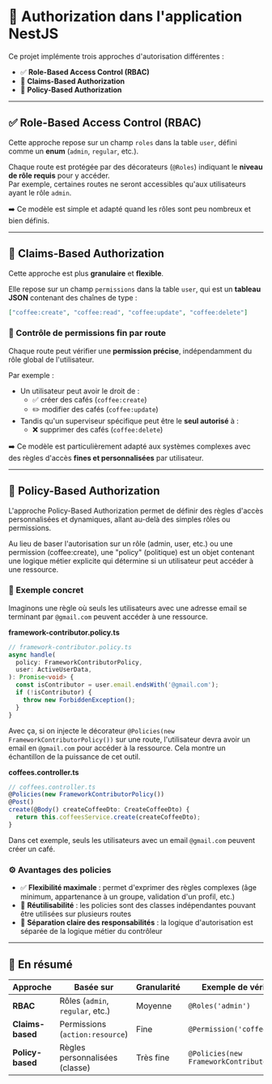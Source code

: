# 🔐 Authorization dans l'application NestJS

Ce projet implémente trois approches d'autorisation différentes :

- ✅ **Role-Based Access Control (RBAC)**
- 🛂 **Claims-Based Authorization**
- 🧩 **Policy-Based Authorization**

---

## ✅ Role-Based Access Control (RBAC)

Cette approche repose sur un champ `roles` dans la table `user`, défini comme un **enum** (`admin`, `regular`, etc.).

Chaque route est protégée par des décorateurs (`@Roles`) indiquant le **niveau de rôle requis** pour y accéder.  
Par exemple, certaines routes ne seront accessibles qu'aux utilisateurs ayant le rôle `admin`.

➡️ Ce modèle est simple et adapté quand les rôles sont peu nombreux et bien définis.

---

## 🛂 Claims-Based Authorization

Cette approche est plus **granulaire** et **flexible**.

Elle repose sur un champ `permissions` dans la table `user`, qui est un **tableau JSON** contenant des chaînes de type :

```json
["coffee:create", "coffee:read", "coffee:update", "coffee:delete"]
```

### 🎯 Contrôle de permissions fin par route

Chaque route peut vérifier une **permission précise**, indépendamment du rôle global de l'utilisateur.

Par exemple :

- Un utilisateur peut avoir le droit de :
  - ✅ créer des cafés (`coffee:create`)
  - ✏️ modifier des cafés (`coffee:update`)
- Tandis qu'un superviseur spécifique peut être le **seul autorisé** à :
  - ❌ supprimer des cafés (`coffee:delete`)

➡️ Ce modèle est particulièrement adapté aux systèmes complexes avec des règles d'accès **fines et personnalisées** par utilisateur.

---

## 🧩 Policy-Based Authorization

L'approche Policy-Based Authorization permet de définir des règles d'accès personnalisées et dynamiques, allant au-delà des simples rôles ou permissions.

Au lieu de baser l'autorisation sur un rôle (admin, user, etc.) ou une permission (coffee:create), une "policy" (politique) est un objet contenant une logique métier explicite qui détermine si un utilisateur peut accéder à une ressource.

### 🧪 Exemple concret

Imaginons une règle où seuls les utilisateurs avec une adresse email se terminant par `@gmail.com` peuvent accéder à une ressource.

**framework-contributor.policy.ts**

```typescript
// framework-contributor.policy.ts
async handle(
  policy: FrameworkContributorPolicy,
  user: ActiveUserData,
): Promise<void> {
  const isContributor = user.email.endsWith('@gmail.com');
  if (!isContributor) {
    throw new ForbiddenException();
  }
}
```

Avec ça, si on injecte le décorateur `@Policies(new FrameworkContributorPolicy())` sur une route, l'utilisateur devra avoir un email en `@gmail.com` pour accéder à la ressource. Cela montre un échantillon de la puissance de cet outil.

**coffees.controller.ts**

```typescript
// coffees.controller.ts
@Policies(new FrameworkContributorPolicy())
@Post()
create(@Body() createCoffeeDto: CreateCoffeeDto) {
  return this.coffeesService.create(createCoffeeDto);
}
```

Dans cet exemple, seuls les utilisateurs avec un email `@gmail.com` peuvent créer un café.

### ⚙️ Avantages des policies

- ✅ **Flexibilité maximale** : permet d'exprimer des règles complexes (âge minimum, appartenance à un groupe, validation d'un profil, etc.)
- 🧱 **Réutilisabilité** : les policies sont des classes indépendantes pouvant être utilisées sur plusieurs routes
- 🔐 **Séparation claire des responsabilités** : la logique d'autorisation est séparée de la logique métier du contrôleur

---

## 🧠 En résumé

| Approche         | Basée sur                        | Granularité | Exemple de vérification                       |
| ---------------- | -------------------------------- | ----------- | --------------------------------------------- |
| **RBAC**         | Rôles (`admin`, `regular`, etc.) | Moyenne     | `@Roles('admin')`                             |
| **Claims-based** | Permissions (`action:resource`)  | Fine        | `@Permission('coffee:create')`                |
| **Policy-based** | Règles personnalisées (classe)   | Très fine   | `@Policies(new FrameworkContributorPolicy())` |

